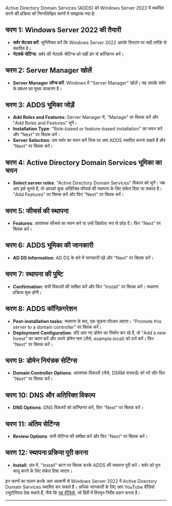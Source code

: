 Active Directory Domain Services (ADDS) को Windows Server 2022 में स्थापित करने की प्रक्रिया को निम्नलिखित चरणों में समझाया गया है:

## चरण 1: Windows Server 2022 की तैयारी
- **सर्वर सेटअप करें**: सुनिश्चित करें कि Windows Server 2022 आपके सिस्टम पर सही तरीके से स्थापित है।
- **नेटवर्क सेटिंग्स**: सर्वर की नेटवर्क सेटिंग्स को सही ढंग से कॉन्फ़िगर करें।

## चरण 2: Server Manager खोलें
- **Server Manager लॉन्च करें**: Windows में "Server Manager" खोलें। यह आपके सर्वर के प्रबंधन का मुख्य उपकरण है।

## चरण 3: ADDS भूमिका जोड़ें
- **Add Roles and Features**: Server Manager में, "Manage" पर क्लिक करें और "Add Roles and Features" चुनें।
- **Installation Type**: "Role-based or feature-based installation" का चयन करें और "Next" पर क्लिक करें।
- **Server Selection**: उस सर्वर का चयन करें जिस पर आप ADDS स्थापित करना चाहते हैं और "Next" पर क्लिक करें।

## चरण 4: Active Directory Domain Services भूमिका का चयन
- **Select server roles**: "Active Directory Domain Services" विकल्प को चुनें। जब आप इसे चुनते हैं, तो आपको कुछ अतिरिक्त फीचर्स की स्थापना के लिए संकेत दिया जा सकता है। "Add Features" पर क्लिक करें और फिर "Next" पर क्लिक करें।

## चरण 5: फीचर्स की स्थापना
- **Features**: आवश्यक फीचर्स का चयन करें या उन्हें डिफ़ॉल्ट रूप से छोड़ दें। फिर "Next" पर क्लिक करें।

## चरण 6: ADDS भूमिका की जानकारी
- **AD DS Information**: AD DS के बारे में जानकारी पढ़ें और "Next" पर क्लिक करें।

## चरण 7: स्थापना की पुष्टि
- **Confirmation**: सभी विकल्पों की समीक्षा करें और फिर "Install" पर क्लिक करें। स्थापना प्रक्रिया शुरू होगी।

## चरण 8: ADDS कॉन्फ़िगरेशन
- **Post-installation tasks**: स्थापना के बाद, एक सूचना पॉपअप आएगा। "Promote this server to a domain controller" पर क्लिक करें।
- **Deployment Configuration**: यदि आप नए डोमेन का निर्माण कर रहे हैं, तो "Add a new forest" का चयन करें और अपने डोमेन नाम (जैसे, example.local) को दर्ज करें। फिर "Next" पर क्लिक करें।
  
## चरण 9: डोमेन नियंत्रक सेटिंग्स
- **Domain Controller Options**: आवश्यक विकल्पों (जैसे, DSRM पासवर्ड) को भरें और फिर "Next" पर क्लिक करें।

## चरण 10: DNS और अतिरिक्त विकल्प
- **DNS Options**: DNS विकल्पों को कॉन्फ़िगर करें, फिर "Next" पर क्लिक करें।

## चरण 11: अंतिम सेटिंग्स
- **Review Options**: सभी सेटिंग्स की समीक्षा करें और फिर "Next" पर क्लिक करें।
  
## चरण 12: स्थापना प्रक्रिया पूरी करना
- **Install**: अंत में, "Install" बटन पर क्लिक करके ADDS की स्थापना पूरी करें। सर्वर को पुनः चालू करने के लिए संकेत दिया जाएगा।

इन चरणों का पालन करके आप आसानी से Windows Server 2022 में Active Directory Domain Services स्थापित कर सकते हैं। अधिक जानकारी के लिए आप YouTube वीडियो ट्यूटोरियल देख सकते हैं, जैसे कि [यह वीडियो](https://www.youtube.com/watch?v=QgN2jy1l2KY), जो हिंदी में विस्तृत निर्देश प्रदान करता है।

---
